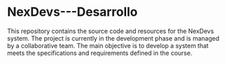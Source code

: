 # NexDevs---Desarrollo
This repository contains the source code and resources for the NexDevs system. The project is currently in the development phase and is managed by a collaborative team. The main objective is to develop a system that meets the specifications and requirements defined in the course.
